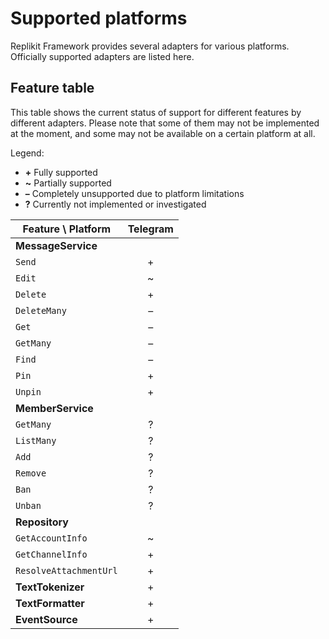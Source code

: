 # Supported platforms

Replikit Framework provides several adapters for various platforms. Officially supported adapters are listed here.

## Feature table

This table shows the current status of support for different features by different adapters. Please note that some of
them may not be implemented at the moment, and some may not be available on a certain platform at all.

Legend:

- **\+** Fully supported
- **~** Partially supported
- **–** Completely unsupported due to platform limitations
- **?** Currently not implemented or investigated

| Feature \ Platform     | Telegram |
| ---------------------- | :------: |
| **MessageService**     |          |
| `Send`                 |    +     |
| `Edit`                 |    ~     |
| `Delete`               |    +     |
| `DeleteMany`           |    –     |
| `Get`                  |    –     |
| `GetMany`              |    –     |
| `Find`                 |    –     |
| `Pin`                  |    +     |
| `Unpin`                |    +     |
| **MemberService**      |          |
| `GetMany`              |    ?     |
| `ListMany`             |    ?     |
| `Add`                  |    ?     |
| `Remove`               |    ?     |
| `Ban`                  |    ?     |
| `Unban`                |    ?     |
| **Repository**         |          |
| `GetAccountInfo`       |    ~     |
| `GetChannelInfo`       |    +     |
| `ResolveAttachmentUrl` |    +     |
| **TextTokenizer**      |    +     |
| **TextFormatter**      |    +     |
| **EventSource**        |    +     |
